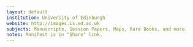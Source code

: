```yaml
---
layout: default
institution: University of Edinburgh
website: http://images.is.ed.ac.uk
subjects: Manuscripts, Session Papers, Maps, Rare Books, and more.
notes: Manifest is in "Share" link.
---
```

